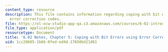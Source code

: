 ```yaml
---
content_type: resource
description: This file contains information regarding coping with bit errors using
  error correction codes.
file: https://ol-ocw-studio-app-qa.s3.amazonaws.com/courses/6-02-introduction-to-eecs-ii-digital-communication-systems-fall-2012/1cc286051b660feded4d17650bd21d61_MIT6_02F12_chap05.pdf
file_type: application/pdf
resourcetype: Document
title: '6.02 Notes, Chapter 5: Coping with Bit Errors using Error Correction Codes'
uid: 1cc28605-1b66-0fed-ed4d-17650bd21d61
---
```

